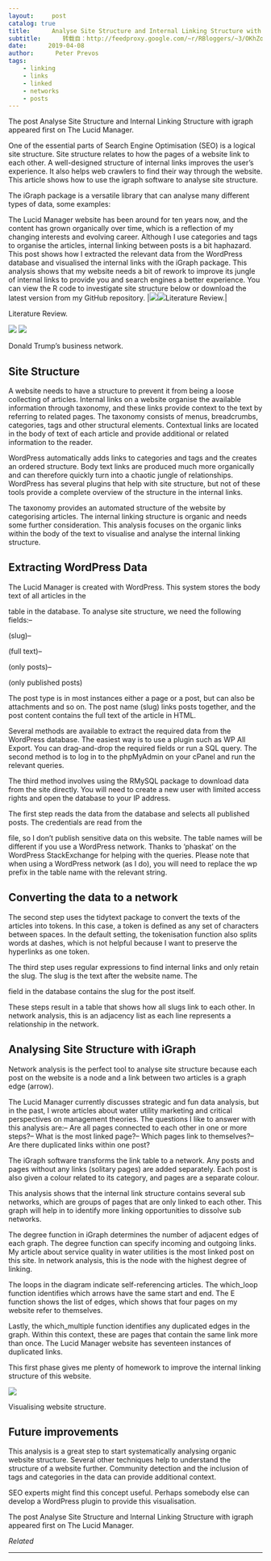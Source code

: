 ```yaml
---
layout:     post
catalog: true
title:      Analyse Site Structure and Internal Linking Structure with igraph
subtitle:      转载自：http://feedproxy.google.com/~r/RBloggers/~3/OKhZo2XbhNc/
date:      2019-04-08
author:      Peter Prevos
tags:
    - linking
    - links
    - linked
    - networks
    - posts
---
```






The post Analyse Site Structure and Internal Linking Structure with igraph appeared first on The Lucid Manager.

One of the essential parts of Search Engine Optimisation (SEO) is a logical site structure. Site structure relates to how the pages of a website link to each other. A well-designed structure of internal links improves the user’s experience. It also helps web crawlers to find their way through the website. This article shows how to use the igraph software to analyse site structure.

The iGraph package is a versatile library that can analyse many different types of data, some examples:

The Lucid Manager website has been around for ten years now, and the content has grown organically over time, which is a reflection of my changing interests and evolving career. Although I use categories and tags to organise the articles, internal linking between posts is a bit haphazard. This post shows how I extracted the relevant data from the WordPress database and visualised the internal links with the iGraph package. This analysis shows that my website needs a bit of rework to improve its jungle of internal links to provide you and search engines a better experience. You can view the R code to investigate site structure below or download the latest version from my GitHub repository.
|![](https://i2.wp.com/lucidmanager.org/wp-content/blogs.dir/4/files/sites/4/2018/11/iwa_communities.png?resize=296%2C300&ssl=1)![](https://i2.wp.com/lucidmanager.org/wp-content/blogs.dir/4/files/sites/4/2018/11/iwa_communities.png?resize=296%2C300&ssl=1)Literature Review.|

Literature Review.

![](https://i2.wp.com/lucidmanager.org/wp-content/blogs.dir/4/files/sites/4/2017/01/TrumplandHoldings.png?resize=300%2C263&ssl=1)
![](https://i2.wp.com/lucidmanager.org/wp-content/blogs.dir/4/files/sites/4/2017/01/TrumplandHoldings.png?resize=300%2C263&ssl=1)


Donald Trump’s business network.

## Site Structure

A website needs to have a structure to prevent it from being a loose collecting of articles. Internal links on a website organise the available information through taxonomy, and these links provide context to the text by referring to related pages. The taxonomy consists of menus, breadcrumbs, categories, tags and other structural elements. Contextual links are located in the body of text of each article and provide additional or related information to the reader.

WordPress automatically adds links to categories and tags and the creates an ordered structure. Body text links are produced much more organically and can therefore quickly turn into a chaotic jungle of relationships. WordPress has several plugins that help with site structure, but not of these tools provide a complete overview of the structure in the internal links.

The taxonomy provides an automated structure of the website by categorising articles. The internal linking structure is organic and needs some further consideration. This analysis focuses on the organic links within the body of the text to visualise and analyse the internal linking structure.

## Extracting WordPress Data

The Lucid Manager is created with WordPress. This system stores the body text of all articles in the 

 table in the database. To analyse site structure, we need the following fields:– 

 (slug)– 

 (full text)– 

 (only posts)– 

 (only published posts)

The post type is in most instances either a page or a post, but can also be attachments and so on. The post name (slug) links posts together, and the post content contains the full text of the article in HTML.

Several methods are available to extract the required data from the WordPress database. The easiest way is to use a plugin such as WP All Export. You can drag-and-drop the required fields or run a SQL query. The second method is to log in to the phpMyAdmin on your cPanel and run the relevant queries.

The third method involves using the RMySQL package to download data from the site directly. You will need to create a new user with limited access rights and open the database to your IP address.

The first step reads the data from the database and selects all published posts. The credentials are read from the 

 file, so I don’t publish sensitive data on this website. The table names will be different if you use a WordPress network. Thanks to ‘phaskat’ on the WordPress StackExchange for helping with the queries. Please note that when using a WordPress network (as I do), you will need to replace the wp prefix in the table name with the relevant string.

## Converting the data to a network

The second step uses the tidytext package to convert the texts of the articles into tokens. In this case, a token is defined as any set of characters between spaces. In the default setting, the tokenisation function also splits words at dashes, which is not helpful because I want to preserve the hyperlinks as one token.

The third step uses regular expressions to find internal links and only retain the slug. The slug is the text after the website name. The 

 field in the database contains the slug for the post itself.

These steps result in a table that shows how all slugs link to each other. In network analysis, this is an adjacency list as each line represents a relationship in the network.

## Analysing Site Structure with iGraph

Network analysis is the perfect tool to analyse site structure because each post on the website is a node and a link between two articles is a graph edge (arrow).

The Lucid Manager currently discusses strategic and fun data analysis, but in the past, I wrote articles about water utility marketing and critical perspectives on management theories. The questions I like to answer with this analysis are:– Are all pages connected to each other in one or more steps?– What is the most linked page?– Which pages link to themselves?– Are there duplicated links within one post?

The iGraph software transforms the link table to a network. Any posts and pages without any links (solitary pages) are added separately. Each post is also given a colour related to its category, and pages are a separate colour.

This analysis shows that the internal link structure contains several sub networks, which are groups of pages that are only linked to each other. This graph will help in to identify more linking opportunities to dissolve sub networks.

The degree function in iGraph determines the number of adjacent edges of each graph. The degree function can specify incoming and outgoing links. My article about service quality in water utilities is the most linked post on this site. In network analysis, this is the node with the highest degree of linking.

The loops in the diagram indicate self-referencing articles. The which_loop function identifies which arrows have the same start and end. The E function shows the list of edges, which shows that four pages on my website refer to themselves.

Lastly, the which_multiple function identifies any duplicated edges in the graph. Within this context, these are pages that contain the same link more than once. The Lucid Manager website has seventeen instances of duplicated links.

This first phase gives me plenty of homework to improve the internal linking structure of this website.

![](https://i0.wp.com/lucidmanager.org/wp-content/blogs.dir/4/files/sites/4/2019/04/lucidmanager_links.png?resize=905%2C832&ssl=1)


Visualising website structure.

## Future improvements

This analysis is a great step to start systematically analysing organic website structure. Several other techniques help to understand the structure of a website further. Community detection and the inclusion of tags and categories in the data can provide additional context.

SEO experts might find this concept useful. Perhaps somebody else can develop a WordPress plugin to provide this visualisation.

The post Analyse Site Structure and Internal Linking Structure with igraph appeared first on The Lucid Manager.


*Related*








---
